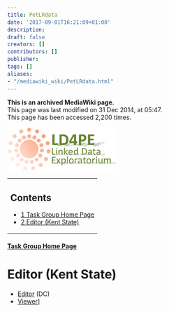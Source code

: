 ```yaml
---
title: PetLRdata
date: '2017-09-01T16:21:09+01:00'
description: 
draft: false
creators: []
contributors: []
publisher: 
tags: []
aliases:
- "/mediawiki_wiki/PetLRdata.html"
---
```


 **This is an archived MediaWiki page.**  
This page was last modified on 31 Dec 2014, at 05:47.  
This page has been accessed 2,200 times.

[<img alt="LD4PE Exploratorium logo" src="/mediawiki_wiki/images/Ld4pe-EX.png" width="250" height="100">](/mediawiki_wiki/images/Ld4pe-EX.png)

<table id="toc" class="toc">
  <tr>
    <td>
      <div id="toctitle">
        <h2>Contents</h2>
      </div>
      <ul>
        <li class="toclevel-1 tocsection-1"><a href="#Task_Group_Home_Page"><span class="tocnumber">1</span> <span class="toctext">Task Group Home Page</span></a></li>
        <li class="toclevel-1 tocsection-2"><a href="#Editor_.28Kent_State.29"><span class="tocnumber">2</span> <span class="toctext">Editor (Kent State)</span></a></li>
      </ul>
    </td>
  </tr>
</table>


#### [Task Group Home Page](/mediawiki_wiki/Pet/ld4pe.md) 

# Editor (Kent State) 

- [Editor](http://metadataetc.org/LD4E.html) (DC)
- [Viewer](http://metadataetc.org/showSavedLD4ERecords.php)]


